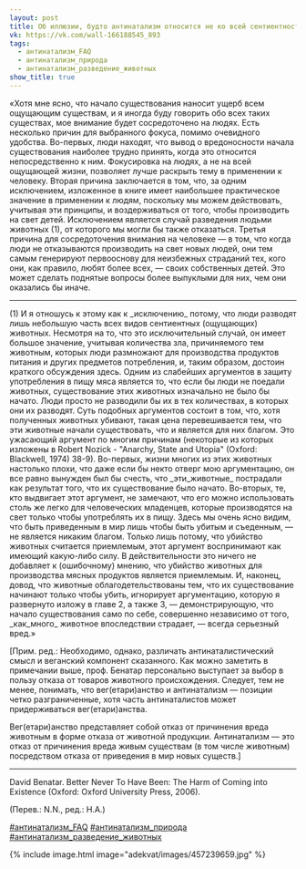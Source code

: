 ```yaml
---
layout: post
title: Об иллюзии, будто антинатализм относится не ко всей сентиентности, а только лишь к человеку
vk: https://vk.com/wall-166188545_893
tags:
  - антинатализм_FAQ
  - антинатализм_природа
  - антинатализм_разведение_животных
show_title: true
---
```

«Хотя мне ясно, что начало существования наносит ущерб всем ощущающим существам, и я иногда буду говорить обо всех таких существах, мое внимание будет сосредоточено на людях. Есть несколько причин для выбранного фокуса, помимо очевидного удобства. Во-первых, люди находят, что вывод о вредоносности начала существования наиболее трудно принять, когда это относится непосредственно к ним. Фокусировка на людях, а не на всей ощущающей жизни, позволяет лучше раскрыть тему в применении к человеку. Вторая причина заключается в том, что, за одним исключением, изложенное в книге имеет наибольшее практическое значение в применении к людям, поскольку мы можем действовать, учитывая эти принципы, и воздерживаться от того, чтобы производить на свет детей. Исключением является случай разведения людьми животных (1), от которого мы могли бы также отказаться. Третья причина для сосредоточения внимания на человеке — в том, что когда люди не отказываются производить на свет новых людей, они тем самым генерируют первооснову для неизбежных страданий тех, кого они, как правило, любят более всех, — своих собственных детей. Это может сделать поднятые вопросы более выпуклыми для них, чем они оказались бы иначе.

---

(1) И я отношусь к этому как к \_исключению\_ потому, что люди разводят лишь небольшую часть всех видов сентиентных (ощущающих) животных. Несмотря на то, что это исключительный случай, он имеет большое значение, учитывая количества зла, причиняемого тем животным, которых люди размножают для производства продуктов питания и других предметов потребления, и, таким образом, достоин краткого обсуждения здесь. Одним из слабейших аргументов в защиту употребления в пищу мяса является то, что если бы люди не поедали животных, существование этих животных изначально не было бы начато. Люди просто не разводили бы их в тех количествах, в которых они их разводят. Суть подобных аргументов состоит в том, что, хотя полученных животных убивают, такая цена перевешивается тем, что эти животные начали существовать, что и является для них благом. Это ужасающий аргумент по многим причинам (некоторые из которых изложены в Robert Nozick - "Anarchy, State and Utopia" (Oxford: Blackwell, 1974) 38-9). Во-первых, жизни многих из этих животных настолько плохи, что даже если бы некто отверг мою аргументацию, он все равно вынужден был бы счесть, что \_эти\_животные\_ пострадали как результат того, что их существование было начато. Во-вторых, те, кто выдвигает этот аргумент, не замечают, что его можно использовать столь же легко для человеческих младенцев, которые производятся на свет только чтобы употреблять их в пищу. Здесь мы очень ясно видим, что быть приведенным в мир лишь чтобы быть убитым и съеденным, — не является никаким благом. Только лишь потому, что убийство животных считается приемлемым, этот аргумент воспринимают как имеющий какую-либо силу. В действительности это ничего не добавляет к (ошибочному) мнению, что убийство животных для производства мясных продуктов является приемлемым. И, наконец, довод, что животные облагодетельствованы тем, что их существование начинают только чтобы убить, игнорирует аргументацию, которую я развернуто изложу в главе 2, а также 3, — демонстрирующую, что начало существования само по себе, совершенно независимо от того, \_как\_много\_ животное впоследствии страдает, — всегда серьезный вред.»

\[Прим. ред.: Необходимо, однако, различать антинаталистический смысл и веганский компонент сказанного. Как можно заметить в примечании выше, проф. Бенатар персонально выступает за выбор в пользу отказа от товаров животного происхождения. Следует, тем не менее, понимать, что вег(етари)анство и антинатализм — позиции четко разграниченные, хотя часть антинаталистов может придерживаться вег(етари)анства.

Вег(етари)анство представляет собой отказ от причинения вреда животным в форме отказа от животной продукции. Антинатализм — это отказ от причинения вреда живым существам (в том числе животным) посредством отказа от приведения в мир новых существ.\]

---

David Benatar. Better Never To Have Been: The Harm of Coming into Existence (Oxford: Oxford University Press, 2006).

(Перев.: N.N., ред.: Н.А.)

[#антинатализм_FAQ](poisk.html#антинатализм_FAQ)
[#антинатализм_природа](poisk.html#антинатализм_природа)
[#антинатализм_разведение_животных](poisk.html#антинатализм_разведение_животных)

{% include image.html image="adekvat/images/457239659.jpg" %}